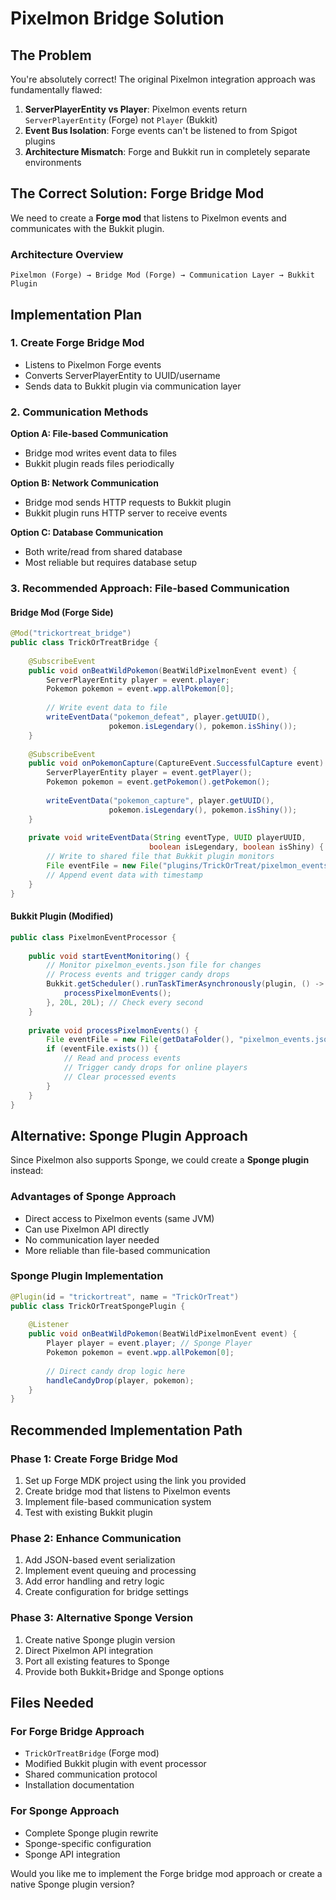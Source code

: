 # Pixelmon Bridge Solution

## The Problem
You're absolutely correct! The original Pixelmon integration approach was fundamentally flawed:

1. **ServerPlayerEntity vs Player**: Pixelmon events return `ServerPlayerEntity` (Forge) not `Player` (Bukkit)
2. **Event Bus Isolation**: Forge events can't be listened to from Spigot plugins
3. **Architecture Mismatch**: Forge and Bukkit run in completely separate environments

## The Correct Solution: Forge Bridge Mod

We need to create a **Forge mod** that listens to Pixelmon events and communicates with the Bukkit plugin.

### Architecture Overview
```
Pixelmon (Forge) → Bridge Mod (Forge) → Communication Layer → Bukkit Plugin
```

## Implementation Plan

### 1. Create Forge Bridge Mod
- Listens to Pixelmon Forge events
- Converts ServerPlayerEntity to UUID/username
- Sends data to Bukkit plugin via communication layer

### 2. Communication Methods
**Option A: File-based Communication**
- Bridge mod writes event data to files
- Bukkit plugin reads files periodically

**Option B: Network Communication**
- Bridge mod sends HTTP requests to Bukkit plugin
- Bukkit plugin runs HTTP server to receive events

**Option C: Database Communication**
- Both write/read from shared database
- Most reliable but requires database setup

### 3. Recommended Approach: File-based Communication

#### Bridge Mod (Forge Side)
```java
@Mod("trickortreat_bridge")
public class TrickOrTreatBridge {
    
    @SubscribeEvent
    public void onBeatWildPokemon(BeatWildPixelmonEvent event) {
        ServerPlayerEntity player = event.player;
        Pokemon pokemon = event.wpp.allPokemon[0];
        
        // Write event data to file
        writeEventData("pokemon_defeat", player.getUUID(), 
                      pokemon.isLegendary(), pokemon.isShiny());
    }
    
    @SubscribeEvent 
    public void onPokemonCapture(CaptureEvent.SuccessfulCapture event) {
        ServerPlayerEntity player = event.getPlayer();
        Pokemon pokemon = event.getPokemon().getPokemon();
        
        writeEventData("pokemon_capture", player.getUUID(),
                      pokemon.isLegendary(), pokemon.isShiny());
    }
    
    private void writeEventData(String eventType, UUID playerUUID, 
                               boolean isLegendary, boolean isShiny) {
        // Write to shared file that Bukkit plugin monitors
        File eventFile = new File("plugins/TrickOrTreat/pixelmon_events.json");
        // Append event data with timestamp
    }
}
```

#### Bukkit Plugin (Modified)
```java
public class PixelmonEventProcessor {
    
    public void startEventMonitoring() {
        // Monitor pixelmon_events.json file for changes
        // Process events and trigger candy drops
        Bukkit.getScheduler().runTaskTimerAsynchronously(plugin, () -> {
            processPixelmonEvents();
        }, 20L, 20L); // Check every second
    }
    
    private void processPixelmonEvents() {
        File eventFile = new File(getDataFolder(), "pixelmon_events.json");
        if (eventFile.exists()) {
            // Read and process events
            // Trigger candy drops for online players
            // Clear processed events
        }
    }
}
```

## Alternative: Sponge Plugin Approach

Since Pixelmon also supports Sponge, we could create a **Sponge plugin** instead:

### Advantages of Sponge Approach
- Direct access to Pixelmon events (same JVM)
- Can use Pixelmon API directly
- No communication layer needed
- More reliable than file-based communication

### Sponge Plugin Implementation
```java
@Plugin(id = "trickortreat", name = "TrickOrTreat")
public class TrickOrTreatSpongePlugin {
    
    @Listener
    public void onBeatWildPokemon(BeatWildPixelmonEvent event) {
        Player player = event.player; // Sponge Player
        Pokemon pokemon = event.wpp.allPokemon[0];
        
        // Direct candy drop logic here
        handleCandyDrop(player, pokemon);
    }
}
```

## Recommended Implementation Path

### Phase 1: Create Forge Bridge Mod
1. Set up Forge MDK project using the link you provided
2. Create bridge mod that listens to Pixelmon events
3. Implement file-based communication system
4. Test with existing Bukkit plugin

### Phase 2: Enhance Communication
1. Add JSON-based event serialization
2. Implement event queuing and processing
3. Add error handling and retry logic
4. Create configuration for bridge settings

### Phase 3: Alternative Sponge Version
1. Create native Sponge plugin version
2. Direct Pixelmon API integration
3. Port all existing features to Sponge
4. Provide both Bukkit+Bridge and Sponge options

## Files Needed

### For Forge Bridge Approach
- `TrickOrTreatBridge` (Forge mod)
- Modified Bukkit plugin with event processor
- Shared communication protocol
- Installation documentation

### For Sponge Approach  
- Complete Sponge plugin rewrite
- Sponge-specific configuration
- Sponge API integration

Would you like me to implement the Forge bridge mod approach or create a native Sponge plugin version?
